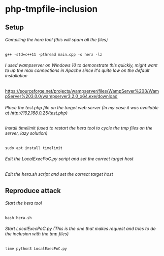 # php-tmpfile-inclusion

## Setup

###### Compiling the hera tool (this will spam all the files)

```
g++ -std=c++11 -pthread main.cpp -o hera -lz
```

###### I used wampserver on Windows 10 to demonstrate this quickly, might want to up the max connections in Apache since it's quite low on the default installation

https://sourceforge.net/projects/wampserver/files/WampServer%203/WampServer%203.0.0/wampserver3.2.0_x64.exe/download

###### Place the test.php file on the target web server (In my case it was available at http://192.168.0.25/test.php)

###### Install timelimit (used to restart the hera tool to cycle the tmp files on the server, lazy solution)

```
sudo apt install timelimit
```

###### Edit the LocalExecPoC.py script and set the correct target host

###### Edit the hera.sh script and set the correct target host

## Reproduce attack


###### Start the hera tool

```
bash hera.sh
```

###### Start LocalExecPoC.py (This is the one that makes request and tries to do the inclusion with the tmp files)

```
time python3 LocalExecPoC.py
```
